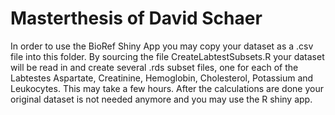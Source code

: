 # Masterthesis of David Schaer

In order to use the BioRef Shiny App you may copy your dataset as a .csv file into this folder.
By sourcing the file CreateLabtestSubsets.R your dataset will be read in and create several .rds subset files, one for each of the Labtestes Aspartate, Creatinine, Hemoglobin, Cholesterol, Potassium and Leukocytes. This may take a few hours. 
After the calculations are done your original dataset is not needed anymore and you may use the R shiny app.
